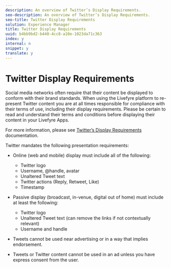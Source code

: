 ```yaml
---
description: An overview of Twitter’s Display Requirements.
seo-description: An overview of Twitter’s Display Requirements.
seo-title: Twitter Display Requirements
solution: Experience Manager
title: Twitter Display Requirements
uuid: b4bb9bd2-b440-4cc8-a10e-1023da71c363
index: y
internal: n
snippet: y
translate: y
---
```


# Twitter Display Requirements

Social media networks often require that their content be displayed to conform with their brand standards. When using the Livefyre platform to re-present Twitter content you are at all times responsible for compliance with their terms of use, including their display requirements. Please be certain to read and understand their terms and conditions before displaying their content in your Livefyre Apps.

For more information, please see [ Twitter’s Display Requirements](https://about.twitter.com/company/display-requirements) documentation.

Twitter mandates the following presentation requirements:

* Online (web and mobile) display must include all of the following:
    * Twitter logo
    * Username, @handle, avatar
    * Unaltered Tweet text
    * Twitter actions (Reply, Retweet, Like)
    * Timestamp

* Passive display (broadcast, in-venue, digital out of home) must include at least the following:
    * Twitter logo
    * Unaltered Tweet text (can remove the links if not contextually relevant)
    * Username and handle

* Tweets cannot be used near advertising or in a way that implies endorsement.
* Tweets or Twitter content cannot be used in an ad unless you have express consent from the user.

